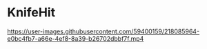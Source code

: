 # KnifeHit

https://user-images.githubusercontent.com/59400159/218085964-e0bc4fb7-a66e-4ef8-8a39-b26702dbbf7f.mp4
